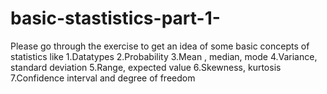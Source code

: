 # basic-stastistics-part-1-
Please go through the exercise to get an idea of some basic concepts of statistics like
1.Datatypes
2.Probability
3.Mean , median, mode
4.Variance, standard deviation
5.Range, expected value
6.Skewness, kurtosis
7.Confidence interval and degree of freedom
